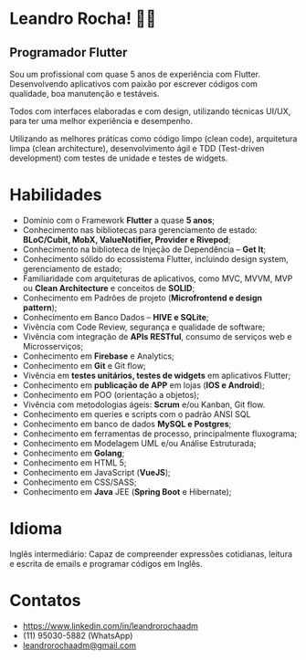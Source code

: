 # Leandro Rocha! :man_technologist:

## Programador Flutter
Sou um profissional com quase 5 anos de experiência com Flutter. Desenvolvendo aplicativos com paixão por escrever códigos com qualidade, boa manutenção e testáveis.

Todos com interfaces elaboradas e com design, utilizando técnicas UI/UX, para ter uma melhor experiência e desempenho.

Utilizando as melhores práticas como código limpo (clean code), arquitetura limpa (clean architecture), desenvolvimento ágil e TDD (Test-driven development) com testes de unidade e testes de widgets.

# Habilidades
* Domínio com o Framework **Flutter** a quase **5 anos**;
* Conhecimento nas bibliotecas para gerenciamento de estado: **BLoC/Cubit, MobX, ValueNotifier, Provider e Rivepod**;
* Conhecimento na biblioteca de Injeção de Dependência – **Get It**; 
* Conhecimento sólido do ecossistema Flutter, incluindo design system, gerenciamento de estado;
* Familiaridade com arquiteturas de aplicativos, como MVC, MVVM, MVP ou **Clean Architecture** e conceitos de **SOLID**;
* Conhecimento em Padrões de projeto (**Microfrontend e design pattern**);
* Conhecimento em Banco Dados – **HIVE e SQLite**;
* Vivência com Code Review, segurança e qualidade de software;
* Vivência com integração de **APIs RESTful**, consumo de serviços web e Microsserviços;
* Conhecimento em **Firebase** e Analytics;
* Conhecimento em **Git** e Git flow;
* Vivência em **testes unitários, testes de widgets** em aplicativos Flutter;
* Conhecimento em **publicação de APP** em lojas (**IOS e Android**);
* Conhecimento em POO (orientação a objetos);
* Vivência com metodologias ágeis: **Scrum** e/ou Kanban, Git flow.
* Conhecimento em queries e scripts com o padrão ANSI SQL
* Conhecimento em banco de dados **MySQL e Postgres**;
* Conhecimento em ferramentas de processo, principalmente fluxograma;
* Conhecimento em Modelagem UML e/ou Análise Estruturada;
* Conhecimento em **Golang**;
* Conhecimento em HTML 5;
* Conhecimento em JavaScript (**VueJS**);
* Conhecimento em CSS/SASS;
* Conhecimento em **Java** JEE (**Spring Boot** e Hibernate);

# Idioma
Inglês intermediário: Capaz de compreender expressões cotidianas, leitura e escrita de emails e programar códigos em Inglês.

# Contatos
* https://www.linkedin.com/in/leandrorochaadm
* (11) 95030-5882 (WhatsApp)
* leandrorochaadm@gmail.com



